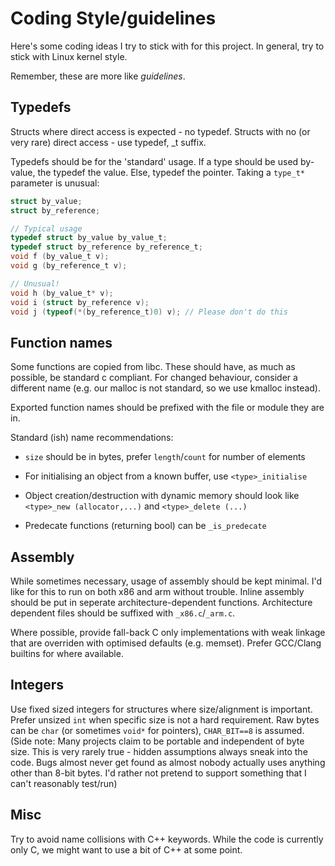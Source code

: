 # Coding Style/guidelines

Here's some coding ideas I try to stick with for this project.
In general, try to stick with Linux kernel style.

Remember, these are more like _guidelines_.

## Typedefs

Structs where direct access is expected - no typedef.
Structs with no (or very rare) direct access - use typedef, _t suffix.

Typedefs should be for the 'standard' usage. If a type should be used by-value,
the typedef the value. Else, typedef the pointer. Taking a `type_t*` parameter
is unusual:

```c
struct by_value;
struct by_reference;

// Typical usage
typedef struct by_value by_value_t;
typedef struct by_reference by_reference_t;
void f (by_value_t v);
void g (by_reference_t v);

// Unusual!
void h (by_value_t* v);
void i (struct by_reference v);
void j (typeof(*(by_reference_t)0) v); // Please don't do this
```

## Function names

Some functions are copied from libc. These should have, as much as possible,
be standard c compliant. For changed behaviour, consider a different name
(e.g. our malloc is not standard, so we use kmalloc instead).

Exported function names should be prefixed with the file or module they are in.

Standard (ish) name recommendations:

 - `size` should be in bytes, prefer `length`/`count` for number of elements

 - For initialising an object from a known buffer, use `<type>_initialise`

 - Object creation/destruction with dynamic memory should look like
   `<type>_new (allocator,...)` and `<type>_delete (...)`

 - Predecate functions (returning bool) can be `_is_predecate`

## Assembly

While sometimes necessary, usage of assembly should be kept minimal. I'd like
for this to run on both x86 and arm without trouble. Inline assembly should be
put in seperate architecture-dependent functions. Architecture dependent files
should be suffixed with `_x86.c`/`_arm.c`.

Where possible, provide fall-back C only implementations with weak linkage that
are overriden with optimised defaults (e.g. memset). Prefer GCC/Clang builtins
for where available.

## Integers

Use fixed sized integers for structures where size/alignment is important.
Prefer unsized `int` when specific size is not a hard requirement.
Raw bytes can be `char` (or sometimes `void*` for pointers), `CHAR_BIT==8` is
assumed. (Side note: Many projects claim to be portable and independent of byte
size. This is very rarely true - hidden assumptions always sneak into the code.
Bugs almost never get found as almost nobody actually uses anything other than
8-bit bytes. I'd rather not pretend to support something that I can't reasonably
test/run)

## Misc

Try to avoid name collisions with C++ keywords. While the code is currently
only C, we might want to use a bit of C++ at some point.

